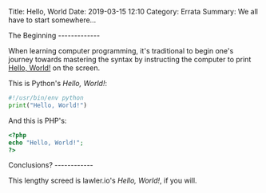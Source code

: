 Title: Hello, World
Date: 2019-03-15 12:10
Category: Errata
Summary: We all have to start somewhere&hellip;

<section markdown="1">
The Beginning
-------------

When learning computer programming, it's traditional to begin one's journey towards mastering the syntax by instructing the computer to print [Hello, World!](https://en.wikipedia.org/wiki/%22Hello,_World!%22_program#History) on the screen.

This is Python's _Hello, World!_:

```python
#!/usr/bin/env python
print("Hello, World!")
``` 

And this is PHP's:

```php
<?php
echo "Hello, World!";
?>
```
</section>
<section markdown="1">
Conclusions?
------------

This lengthy screed is lawler.io's _Hello, World!_, if you will.
</section>
